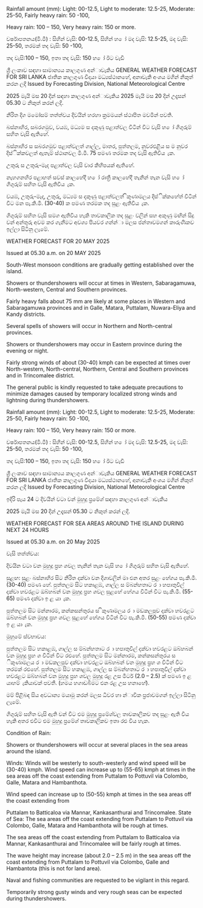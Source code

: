 Rainfall amount (mm): Light: 00-12.5, Light to moderate: 12.5-25, Moderate: 25-50, Fairly heavy rain: 50 -100,

Heavy rain: 100 – 150, Very heavy rain: 150 or more.

වර්ෂාපතනය(මි.මී) : සිහින් වැසි: 00-12.5, සිහින් හ ෝ මද වැසි: 12.5-25, මද වැසි: 25-50, තරමක් තද වැසි: 50 -100,

තද වැසි:100 – 150, ඉතා තද වැසි: 150 හ ෝ ඊට වැඩි

ශ්‍රී ලංකාව සඳහා සාමාන්‍යය කාලගුණ අන්‍ාවැකිය GENERAL WEATHER FORECAST FOR SRI LANKA ජාතික කාලගුණ විදයා මධ්‍යස්ථානහේ, අනාවැකි අංශය මගින් නිකුත් කරන ලදි Issued by Forecasting Division, National Meteorological Centre

2025 මැයි මස 20 දින්‍ සඳහා කාලගුණ අන්‍ාවැකිය 2025 මැයි මස 20 දින්‍ උදෑසන්‍ 05.30 ට නිකුත් කරන්‍ ලදි.

නිරිත දිග මමෝසම් තත්ත්වය දිවයින්‍ හරහා ක්‍රමමයන් ස්ථාපිත මවමින් පවති.

බස්නාහිර, සබරගමුව, වයඹ, මධ්‍යම ස දකුණු පළාත්වල විටින් විට වැසි හ ෝ ගිගුරුම් සහිත වැසි ඇතිහේ.

බස්නාහිර ස සබරගමුව පළාත්වලත් ගාල්ල, මාතර, පුත්තලම, නුවරඑළිය ස ම නුවර දිස්ික්කවලත් ඇතැම් ස්ථානවල මි.මී. 75 පමණ තරමක තද වැසි ඇතිවිය ැක.

උතුරු ස උතුරු-මැද පළාත්වල වැසි වාර කිහිපයක් ඇතිහේ.

නැහගනහිර පළාහත් සවස් කාලහේදී හ ෝ රාත්‍රී කාලහේදී තැනින් තැන වැසි හ ෝ ගිගුරුම් සහිත වැසි ඇතිවිය ැක.

වයඹ, උතුරු-මැද, උතුරු, මධ්‍යම ස දකුණු පළාත්වලත් ිකුණාමලය දිස්ික්කහේත් විටින් විට මන පැ.කි.මී. (30-40) ක පමණ තරමක තද සුළං ඇතිවිය ැක.

ගිගුරුම් සහිත වැසි සමග ඇතිවිය හැකි තාවකාලික තද සුළං වලින් සහ අකුණු මඟින් සිදු වන්‍ අන්‍තුරු අවම කර ගැනීමට අවශ්‍ය පියවර ගන්න්‍ා මලස ජන්‍තාවමගන් කාරුණිකව ඉල්ලා සිටිනු ලැමේ.

WEATHER FORECAST FOR 20 MAY 2025

Issued at 05.30 a.m. on 20 MAY 2025

South-West monsoon conditions are gradually getting established over the island.

Showers or thundershowers will occur at times in Western, Sabaragamuwa, North-western, Central and Southern provinces.

Fairly heavy falls about 75 mm are likely at some places in Western and Sabaragamuwa provinces and in Galle, Matara, Puttalam, Nuwara-Eliya and Kandy districts.

Several spells of showers will occur in Northern and North-central provinces.

Showers or thundershowers may occur in Eastern province during the evening or night.

Fairly strong winds of about (30-40) kmph can be expected at times over North-western, North-central, Northern, Central and Southern provinces and in Trincomalee district.

The general public is kindly requested to take adequate precautions to minimize damages caused by temporary localized strong winds and lightning during thundershowers.

Rainfall amount (mm): Light: 00-12.5, Light to moderate: 12.5-25, Moderate: 25-50, Fairly heavy rain: 50 -100,

Heavy rain: 100 – 150, Very heavy rain: 150 or more.

වර්ෂාපතනය(මි.මී) : සිහින් වැසි: 00-12.5, සිහින් හ ෝ මද වැසි: 12.5-25, මද වැසි: 25-50, තරමක් තද වැසි: 50 -100,

තද වැසි:100 – 150, ඉතා තද වැසි: 150 හ ෝ ඊට වැඩි

ශ්‍රී ලංකාව සඳහා සාමාන්‍යය කාලගුණ අන්‍ාවැකිය GENERAL WEATHER FORECAST FOR SRI LANKA ජාතික කාලගුණ විදයා මධ්‍යස්ථානහේ, අනාවැකි අංශය මගින් නිකුත් කරන ලදි Issued by Forecasting Division, National Meteorological Centre

ඉදිරි පැය 24 ට දිවයින්‍ වටා වන්‍ මුහුදු ප්‍රමේශ්‍ සඳහා කාලගුණ අන්‍ාවැකිය

2025 මැයි මස 20 දින්‍ උදෑසන්‍ 05.30 ට නිකුත් කරන්‍ ලදි.

WEATHER FORECAST FOR SEA AREAS AROUND THE ISLAND DURING NEXT 24 HOURS

Issued at 05.30 a.m. on 20 May 2025

වැසි තත්ත්වය:

දිවයින වටා වන මුහුදු ප්‍රහ ශවල තැනින් තැන වැසි හ ෝ ගිගුරුම් සහිත වැසි ඇතිහේ.

සුළඟ: සුළං බස්නාහිර සිට නිරිත දක්වා වන දිශාවලින් මා එන අතර සුළං හේගය පැ.කි.මී. (30-40) පමණ හේ. පුත්තලම සිට හකාළඹ, ගාල්ල ස ම්බන්හතාට ර ා හපාතුවිල් දක්වා හවරළට ඔබ්හබන් වන මුහුදු ප්‍රහ ශවල සුළහේ හේගය විටින් විට පැ.කි.මී. (55-65) පමණ දක්වා ඉ ළ යා ැක.

පුත්තලම සිට මන්නාරම, කන්කසන්තුරය ස ිකුණාමලය ර ා මඩකලපුව දක්වා හවරළට ඔබ්හබන් වන මුහුදු ප්‍රහ ශවල සුළහේ හේගය විටින් විට පැ.කි.මී. (50-55) පමණ දක්වා ඉ ළ යා ැක.

මුහුමේ ස්වභාවය:

පුත්තලම සිට හකාළඹ, ගාල්ල ස ම්බන්හතාට ර ා හපාතුවිල් දක්වා හවරළට ඔබ්හබන් වන මුහුදු ප්‍රහ ශ විටින් විට රළුහේ. පුත්තලම සිට මන්නාරම, කන්කසන්තුරය ස ිකුණාමලය ර ා මඩකලපුව දක්වා හවරළට ඔබ්හබන් වන මුහුදු ප්‍රහ ශ විටින් විට තරමක් රළුහේ. පුත්තලම සිට හකාළඹ, ගාල්ල ස ම්බන්හතාට ර ා හපාතුවිල් දක්වා හවරළට ඔබ්හබන් වන මුහුදු ප්‍රහ ශවල මුහුදු රළ උස මීටර් (2.0 – 2.5) ක් පමණ ඉ ළ යාහම් ැකියාවක් පවතී. (හමය හගාඩබිමට එන රළ උස හනාහේ).

මම් පිළිබඳ සිය අවධාන්‍ය මයාමු කරන්‍ මලස ධීවර හා න්‍ාවික ප්‍රජාවමගන් ඉල්ලා සිටිනු ලැමේ.

ගිගුරුම් සහිත වැසි ඇති වන්‍ විට එම මුහුදු ප්‍රමේශ්‍වල තාවකාලිකව තද සුළං ඇති විය හැකි අතර එවිට එම මුහුදු ප්‍රමේශ්‍ තාවකාලිකව ඉතා රළු විය හැක.

Condition of Rain:

Showers or thundershowers will occur at several places in the sea areas around the island.

Winds: Winds will be westerly to south-westerly and wind speed will be (30-40) kmph. Wind speed can increase up to (55-65) kmph at times in the sea areas off the coast extending from Puttalam to Pottuvil via Colombo, Galle, Matara and Hambanthota.

Wind speed can increase up to (50-55) kmph at times in the sea areas off the coast extending from

Puttalam to Batticaloa via Mannar, Kankasanthurai and Trincomalee. State of Sea: The sea areas off the coast extending from Puttalam to Pottuvil via Colombo, Galle, Matara and Hambanthota will be rough at times.

The sea areas off the coast extending from Puttalam to Batticaloa via Mannar, Kankasanthurai and Trincomalee will be fairly rough at times.

The wave height may increase (about 2.0 – 2.5 m) in the sea areas off the coast extending from Puttalam to Pottuvil via Colombo, Galle and Hambantota (this is not for land area).

Naval and fishing communities are requested to be vigilant in this regard.

Temporarily strong gusty winds and very rough seas can be expected during thundershowers.